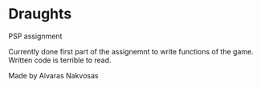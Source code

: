 # Draughts
PSP assignment

Currently done first part of the assignemnt to write functions of the game.
Written code is terrible to read.

Made by Aivaras Nakvosas
